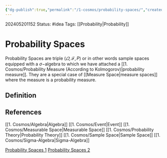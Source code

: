 ```yaml
---
{"dg-publish":true,"permalink":"/1-cosmos/probability-spaces/","created":"2024-08-31T23:47:13.929-04:00","updated":"2024-05-29T12:01:26.813-04:00"}
---
```


202405201152
Status: #idea
Tags: [[Probability\|Probability]]
# Probability Spaces
Probability Spaces are triple $(\varOmega, \mathscr F, P)$ or in other words sample spaces equipped with a $\sigma-$algebra to which we have attached a [[1. Cosmos/Probability Measure (According to Kolmogorov)\|probability measure]]. They are a special case of [[Measure Space\|measure spaces]] where the measure is a probability measure.

## Definition 


## References
[[1. Cosmos/Algebra\|Algebra]]
[[1. Cosmos/Event\|Event]]
[[1. Cosmos/Measurable Space\|Measurable Space]]
[[1. Cosmos/Probability Theory\|Probability Theory]]
[[1. Cosmos/Sample Space\|Sample Space]]
[[1. Cosmos/Sigma-Algebra\|Sigma-Algebra]]

[Probability Spaces 1](https://youtu.be/-nnJQ0kJgIY?si=u6RRL1dlwST7okND)
[Probability Spaces 2](https://www.youtube.com/watch?v=qVlD7K7ZJm8&list=PLbMVogVj5nJQqGHrpAloTec_lOKsG-foc&index=5)